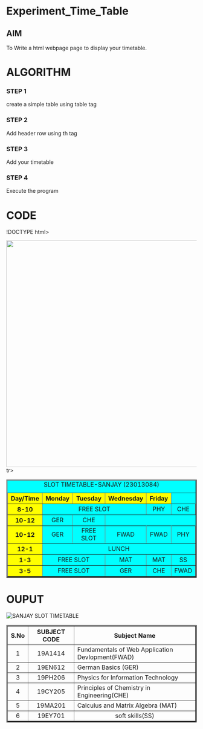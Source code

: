 # Experiment_Time_Table

## AIM
To Write a html webpage page to display your timetable.

# ALGORITHM
### STEP 1
create a simple table using table tag
### STEP 2
Add header row using th tag
### STEP 3
Add your timetable
### STEP 4
Execute the program

# CODE
!DOCTYPE html>
<head>
<title>SEC SLOT TIMETABLE</title>
</head>
<img src="logo.png" width='600' align='center'>
<body>
<table BORDER='3' width='600' bgcolor='cyan' cellspacing='3' cellpaddling='3'>
<CAPTION align="above">SLOT TIMETABLE-SANJAY (23013084)</CAPTION>
<tr>
<th align="center" bgcolor="yellow">Day/Time</th>
<th align="center" bgcolor="yellow">Monday</th>
<th align="center" bgcolor="yellow">Tuesday</th>
<th align="center" bgcolor="yellow">Wednesday</th> <th align="center" bgcolo
<th align="center" bgcolor="yellow">Friday</th>
</tr>
<tr>
<th align="center" bgcolor="yellow">8-10</th>
<td align="center" bgcolor="cyan" colspan="3">FREE SLOT</td>
<td align="center" bgcolor="cyan">PHY</td>
<td align="center" bgcolor="cyan">CHE</td>
</tr>
<tr>
<th align="center" bgcolor="yellow">10-12</th>
<td align="center" bgcolor="cyan">GER</td>
<td align="center" bgcolor="cyan">CHE</td>
</tr>
<tr>
<th align="center" bgcolor="yellow">10-12</th>
<td align="center" bgcolor="cyan">GER</td>
<td align="center" bgcolor="cyan">FREE SLOT</td>
<td align="center" bgcolor="cyan">FWAD</td>
<td align="center" bgcolor="cyan">FWAD</td>
<td align="center" bgcolor="cyan">PHY</td>
</tr>
<tr>
<th align="center" bgcolor="yellow">12-1</th>
<td align="center" bgcolor="cyan" colspan="5">LUNCH</td>
tr>
<tr>
<th align="center" bgcolor="yellow">1-3</th>
<td align="center" bgcolor="cyan" colspan="2">FREE SLOT</td>
<td align="center" bgcolor="cyan">MAT</td>
<td align="center" bgcolor="cyan">MAT</td>
<td align="center" bgcolor="cyan">SS</td>
</tr>
<tr>
<th align="center" bgcolor="yellow">3-5</th>
<td align="center" bgcolor="cyan" colspan="2">FREE SLOT</td>
<td align="center" bgcolor="cyan">GER</td>
<td align="center" bgcolor="cyan">CHE</td>
<td align="center" bgcolor="cyan">FWAD</td>
</tr>
</table>
<table border="3" width="600" cellspacing='3' cellpaddling='3'>
<tr>
<th align="center">S.No</th>
<th align="center">SUBJECT CODE</th>
<th align="center">Subject Name</th>
</tr>
<tr>
<td align="center">1</td>
<td align="center">19A1414</td>
<td align="centre">Fundamentals of Web Application Devlopment(FWAD)</td>
</tr>
<tr>
<td align="center">2</td>
<td align="center">19EN612</td>
<td align="centre">German Basics (GER)</td>
</tr>
<tr>
<td align="center">3</td>
<td align="center">19PH206</td>
<td align="centre">Physics for Information Technology</td>
</tr>
<tr>
<td align="center">4</td>
<td align="center">19CY205</td>
<td align="centre">Principles of Chemistry in Engineering(CHE)</td>
</tr>
<tr>
<td align="center">5</td>
<td align="center">19MA201</td>
<td align="centre">Calculus and Matrix Algebra (MAT)</td>
</tr>
<tr>
<td align="center">6</td>
<td align="center">19EY701</td>
<td align="center">soft skills(SS)</td>
</tr>
</body>
</html>


# OUPUT
![SANJAY SLOT TIMETABLE](https://github.com/sanjayofficial2005/timetable/assets/148048602/51a552e2-02b9-4ba2-8e8a-b0f40ebb2909)

